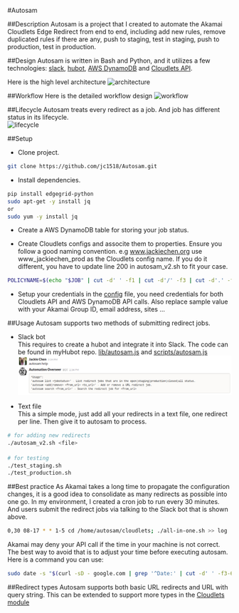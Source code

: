#Autosam

##Description
Autosam is a project that I created to automate the Akamai Cloudlets Edge Redirect from end to end, including add new rules, remove duplicated rules if there are any, push to staging, test in staging, push to production, test in production.     

##Design
Autosam is written in Bash and Python, and it utilizes a few technologies: [slack](https://slack.com/), [hubot](https://hubot.github.com/), [AWS DynamoDB](https://aws.amazon.com/documentation/dynamodb/) and [Cloudlets API](https://developer.akamai.com/api/luna/cloudlets/overview.html).

Here is the high level architecture
![architecture](design/autosam_architecture.png)

##Workflow
Here is the detailed workflow design
![workflow](design/autosam_v2_workflow.png)

##Lifecycle
Autosam treats every redirect as a job. And job has different status in its lifecycle.  
![lifecycle](design/redirect_job_lifecycle.png)  
    
##Setup
* Clone project.  
```bash
git clone https://github.com/jc1518/Autosam.git
```
* Install dependencies. 
```bash
pip install edgegrid-python
sudo apt-get -y install jq
or 
sudo yum -y install jq
```
* Create a AWS DynamoDB table for storing your job status.  

* Create Cloudlets configs and associte them to properties. Ensure you follow a good naming convention. e.g www.jackiechen.org use www_jackiechen_prod as the Cloudlets config name. If you do it different, you have to update line 200 in autosam_v2.sh to fit your case.
```bash
POLICYNAME=$(echo "$JOB" | cut -d' ' -f1 | cut -d'/' -f3 | cut -d'.' -f1-2 | t    r '.' '_')"_prod"
```      
* Setup your credentials in the [config](config) file, you need credentials for both Cloudlets API and AWS DynamoDB API calls. Also replace sample value with your Akamai Group ID, email address, sites ... 

##Usage
Autosam supports two methods of submitting redirect jobs.
* Slack bot    
This requires to create a hubot and integrate it into Slack. The code can be found in myHubot repo. [lib/autosam.js](https://github.com/jc1518/myhubot/blob/master/lib/autosam.js) and [scripts/autosam.js](https://github.com/jc1518/myhubot/blob/master/scripts/autosam.js)
![autosam_bot](design/autosam_bot.png)

* Text file    
This a simple mode, just add all your redirects in a text file, one redirect per line. Then give it to autosam to process.
```bash
# for adding new redirects
./autosam_v2.sh <file>

# for testing  
./test_staging.sh  
./test_production.sh  
```  
##Best practice
As Akamai takes a long time to propagate the configuration changes, it is a good idea to consolidate as many redirects as possible into one go. In my environment, I created a cron job to run every 30 minutes. And users submit the redirect jobs via talking to the Slack bot that is shown above.    
```bash
0,30 08-17 * * 1-5 cd /home/autosam/cloudlets; ./all-in-one.sh >> log
```
Akamai may deny your API call if the time in your machine is not correct. The best way to avoid that is to adjust your time before executing autosam. Here is a command you can use:
```bash
sudo date -s "$(curl -sD - google.com | grep '^Date:' | cut -d' ' -f3-6)Z"
```

##Redirect types
Autosam supports both basic URL redirects and URL with query string. This can be extended to support more types in the [Cloudlets module](https://github.com/jc1518/Autosam/blob/master/Cloudlets/__init__.py)



